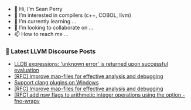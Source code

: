 - 👋 Hi, I’m Sean Perry
- 👀 I’m interested in compilers (c++, COBOL, llvm)
- 🌱 I’m currently learning ...
- 💞️ I’m looking to collaborate on ...
- 📫 How to reach me ...

<!---
s66perry/s66perry is a ✨ special ✨ repository because its `README.md` (this file) appears on your GitHub profile.
You can click the Preview link to take a look at your changes.
--->
### 📕 Latest LLVM Discourse Posts

<!-- DISCOURSE-LLVM:START -->
- [LLDB expressions: &#39;unknown error&#39; is returned upon successful evaluation](https://discourse.llvm.org/t/lldb-expressions-unknown-error-is-returned-upon-successful-evaluation/78012#post_1)
- [[RFC] Improve map-files for effective analysis and debugging](https://discourse.llvm.org/t/rfc-improve-map-files-for-effective-analysis-and-debugging/77887#post_15)
- [Support clang plugins on Windows](https://discourse.llvm.org/t/support-clang-plugins-on-windows/76408#post_15)
- [[RFC] Improve map-files for effective analysis and debugging](https://discourse.llvm.org/t/rfc-improve-map-files-for-effective-analysis-and-debugging/77887#post_14)
- [[RFC] add nsw flags to arithmetic integer operations using the option -fno-wrapv](https://discourse.llvm.org/t/rfc-add-nsw-flags-to-arithmetic-integer-operations-using-the-option-fno-wrapv/77584#post_6)
<!-- DISCOURSE-LLVM:END -->
